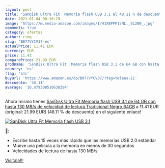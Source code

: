 ```yaml
---
layout: post
title: 'SanDisk Ultra Fit  Memoria flash USB 3.1 al 48.11 % de descuento'
date: 2021-01-04 08:10:28
image: 'https://m.media-amazon.com/images/I/41XBPPF1zNL._SL200_.jpg'
comments: true
category: ofertas
author: ring
slug: 'B077VYCV37-es'
actualPrice: 11.41 EUR
currency: EUR
price: 11.41
comparePrice: 21.99 EUR
prodname: 'SanDisk Ultra Fit  Memoria flash USB 3.1 de 64 GB con hasta 130 MB/s de velocidad de lectura Tradicional Negro 64GB'
country: 'es'
flag: '🇪🇸'
buyurl: 'https://www.amazon.es/dp/B077VYCV37/?tag=tolees-21'
descuento: '48.11'
average: '10.879308510638294'
---
```


Ahora mismo tienes [SanDisk Ultra Fit  Memoria flash USB 3.1 de 64 GB con hasta 130 MB/s de velocidad de lectura Tradicional Negro 64GB](https://www.amazon.es/dp/B077VYCV37/?tag=tolees-21) a 11.41 EUR (original: 21.99 EUR) (48.11 %  de descuento) en el siguiente enlace!

[![SanDisk Ultra Fit  Memoria flash USB 3.1](https://m.media-amazon.com/images/I/41XBPPF1zNL._SL200_.jpg)](https://www.amazon.es/dp/B077VYCV37/?tag=tolees-21)

🔎:

- Escribe hasta 15 veces más rápido que las memorias USB 2.0 estándar
- Mueve una película a la memoria en menos de 30 segundos
- Velocidades de lectura de hasta 130 MB/s

[Visítala!!!](https://www.amazon.es/dp/B077VYCV37/?tag=tolees-21)
